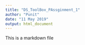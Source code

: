 ```yaml
---
title: "DS_ToolBox_PAssginment_1"
author: "Punit"
date: "11 May 2019"
output: html_document
---
```

This is a markdown file